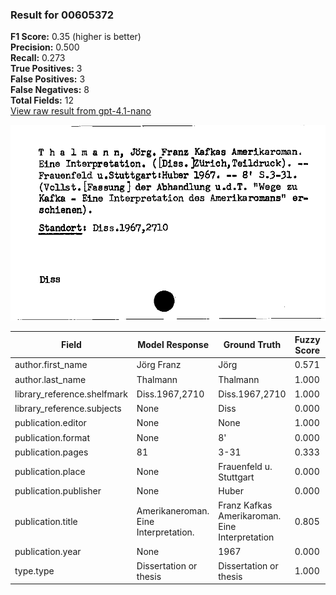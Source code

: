 ### Result for 00605372
**F1 Score:** 0.35 (higher is better)<br>**Precision:** 0.500<br>**Recall:** 0.273<br>**True Positives:** 3<br>**False Positives:** 3<br>**False Negatives:** 8<br>**Total Fields:** 12<br>[View raw result from gpt-4.1-nano](https://github.com/RISE-UNIBAS/humanities_data_benchmark/blob/main/results/2025-09-24/T0162/request_T0162_00605372.json)

<img src="https://github.com/RISE-UNIBAS/humanities_data_benchmark/blob/main/benchmarks/zettelkatalog/images/00605372.jpg?raw=true" alt="00605372" width="600px">

| Field | Model Response | Ground Truth | Fuzzy Score | Match |
|-------|----------------|--------------|-------------|-------|
| author.first_name | Jörg Franz | Jörg | 0.571 | ❌ |
| author.last_name | Thalmann | Thalmann | 1.000 | ✅ |
| library_reference.shelfmark | Diss.1967,2710 | Diss.1967,2710 | 1.000 | ✅ |
| library_reference.subjects | None | Diss | 0.000 | ❌ |
| publication.editor | None | None | 1.000 | ✅ |
| publication.format | None | 8' | 0.000 | ❌ |
| publication.pages | 81 | 3-31 | 0.333 | ❌ |
| publication.place | None | Frauenfeld u. Stuttgart | 0.000 | ❌ |
| publication.publisher | None | Huber | 0.000 | ❌ |
| publication.title | Amerikaneroman. Eine Interpretation. | Franz Kafkas Amerikaroman. Eine Interpretation | 0.805 | ❌ |
| publication.year | None | 1967 | 0.000 | ❌ |
| type.type | Dissertation or thesis | Dissertation or thesis | 1.000 | ✅ |
